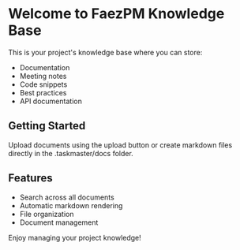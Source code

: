 # Welcome to FaezPM Knowledge Base

This is your project's knowledge base where you can store:
- Documentation
- Meeting notes
- Code snippets
- Best practices
- API documentation

## Getting Started

Upload documents using the upload button or create markdown files directly in the .taskmaster/docs folder.

## Features

- Search across all documents
- Automatic markdown rendering
- File organization
- Document management

Enjoy managing your project knowledge! 